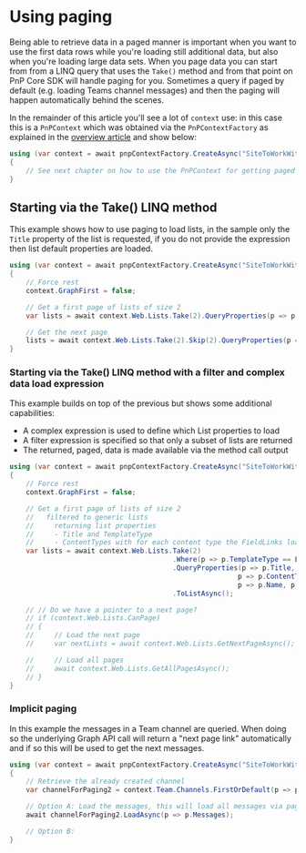 # Using paging

Being able to retrieve data in a paged manner is important when you want to use the first data rows while you're loading still additional data, but also when you're loading large data sets. When you page data you can start from from a LINQ query that uses the `Take()` method and from that point on PnP Core SDK will handle paging for you. Sometimes a query if paged by default (e.g. loading Teams channel messages) and then the paging will happen automatically behind the scenes.

In the remainder of this article you'll see a lot of `context` use: in this case this is a `PnPContext` which was obtained via the `PnPContextFactory` as explained in the [overview article](readme.md) and show below:

```csharp
using (var context = await pnpContextFactory.CreateAsync("SiteToWorkWith"))
{
    // See next chapter on how to use the PnPContext for getting paged data
}
```

## Starting via the Take() LINQ method

This example shows how to use paging to load lists, in the sample only the `Title` property of the list is requested, if you do not provide the expression then list default properties are loaded.

```csharp
using (var context = await pnpContextFactory.CreateAsync("SiteToWorkWith"))
{
    // Force rest
    context.GraphFirst = false;

    // Get a first page of lists of size 2
    var lists = await context.Web.Lists.Take(2).QueryProperties(p => p.Title).ToListAsync();

    // Get the next page
    lists = await context.Web.Lists.Take(2).Skip(2).QueryProperties(p => p.Title).ToListAsync();    
}
```

### Starting via the Take() LINQ method with a filter and complex data load expression

This example builds on top of the previous but shows some additional capabilities:

- A complex expression is used to define which List properties to load
- A filter expression is specified so that only a subset of lists are returned
- The returned, paged, data is made available via the method call output

```csharp
using (var context = await pnpContextFactory.CreateAsync("SiteToWorkWith"))
{
    // Force rest
    context.GraphFirst = false;

    // Get a first page of lists of size 2 
    //   filtered to generic lists
    //     returning list properties
    //     - Title and TemplateType
    //     - ContentTypes with for each content type the FieldLinks loaded
    var lists = await context.Web.Lists.Take(2)
                                        .Where(p => p.TemplateType == ListTemplateType.GenericList)
                                        .QueryProperties(p => p.Title, p => p.TemplateType,
                                                        p => p.ContentTypes.QueryProperties(
                                                        p => p.Name, p => p.FieldLinks.QueryProperties(p => p.Name)))
                                        .ToListAsync();

    // // Do we have a pointer to a next page?
    // if (context.Web.Lists.CanPage)
    // {
    //     // Load the next page
    //     var nextLists = await context.Web.Lists.GetNextPageAsync();

    //     // Load all pages
    //     await context.Web.Lists.GetAllPagesAsync();
    // }
}
```

### Implicit paging

In this example the messages in a Team channel are queried. When doing so the underlying Graph API call will return a "next page link" automatically and if so this will be used to get the next messages.

```csharp
using (var context = await pnpContextFactory.CreateAsync("SiteToWorkWith"))
{
    // Retrieve the already created channel
    var channelForPaging2 = context.Team.Channels.FirstOrDefault(p => p.DisplayName == "My Channel");

    // Option A: Load the messages, this will load all messages via paged requests
    await channelForPaging2.LoadAsync(p => p.Messages);

    // Option B: 
}
```
